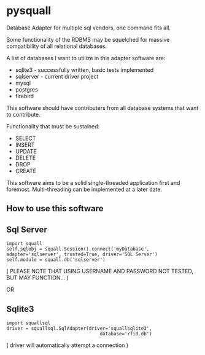 pysquall
====

Database Adapter for multiple sql vendors, one command fits all.

Some functionality of the RDBMS may be squelched for massive
compatibility of all relational databases.

A list of databases I want to utilize in this adapter software are:

* sqlite3 - successfully written, basic tests implemented
* sqlserver - current driver project
* mysql
* postgres
* firebird


This software should have contributers from all database systems
that want to contribute.

Functionality that must be sustained:

* SELECT
* INSERT
* UPDATE
* DELETE
* DROP
* CREATE

This software aims to be a solid single-threaded application first and 
foremost. Multi-threading can be implemented at a later date.

How to use this software
----

Sql Server
---------
```
import squall
self.sqlobj = squall.Session().connect('myDatabase', adapter='sqlserver', trusted=True, driver='SQL Server')
self.module = squall.db('sqlserver')
```

( PLEASE NOTE THAT USING USERNAME AND PASSWORD NOT TESTED, BUT MAY FUNCTION... )

OR

Sqlite3 
---------
```
import squallsql
driver = squallsql.SqlAdapter(driver='squallsqlite3', 
                                  database='rfid.db')
```

( driver will automatically attempt a connection )
 
